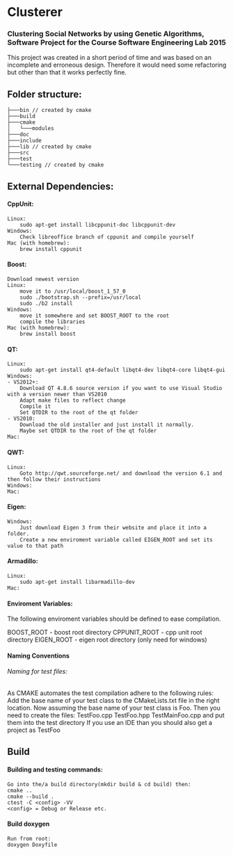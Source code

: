 # Clusterer

### Clustering Social Networks by using Genetic Algorithms, Software Project for the Course Software Engineering Lab 2015

This project was created in a short period of time and was based on an incomplete and erroneous design. Therefore it would need some refactoring but other than that it works perfectly fine.

## Folder structure:

```
├───bin // created by cmake
├───build
├───cmake
│   └───modules
├───doc
├───include
├───lib // created by cmake
├───src
├───test
└───testing // created by cmake
```
## External Dependencies:

#### CppUnit:
	Linux: 
		sudo apt-get install libcppunit-doc libcppunit-dev
	Windows:
		Check libreoffice branch of cppunit and compile yourself
	Mac (with homebrew):
		brew install cppunit
#### Boost:
	Download newest version 
	Linux:
		move it to /usr/local/boost_1_57_0
		sudo ./bootstrap.sh --prefix=/usr/local
		sudo ./b2 install 
	Windows:
		move it somewhere and set BOOST_ROOT to the root
		compile the libraries
	Mac (with homebrew):
		brew install boost
#### QT:
	Linux:
		sudo apt-get install qt4-default libqt4-dev libqt4-core libqt4-gui
	Windows:
	- VS2012+:
		Download QT 4.8.6 source version if you want to use Visual Studio with a version newer than VS2010
		Adapt make files to reflect change
		Compile it
		Set QTDIR to the root of the qt folder
	- VS2010:
		Download the old installer and just install it normally.
		Maybe set QTDIR to the root of the qt folder
	Mac:
#### QWT:
	Linux:
		Goto http://qwt.sourceforge.net/ and download the version 6.1 and then follow their instructions
	Windows:
	Mac:
#### Eigen:
	Windows:
		Just download Eigen 3 from their website and place it into a folder.
		Create a new enviroment variable called EIGEN_ROOT and set its value to that path
#### Armadillo:
	Linux:
		sudo apt-get install libarmadillo-dev
	Mac:

#### Enviroment Variables:
The following enviroment variables should be defined to ease compilation.

BOOST_ROOT - boost root directory
CPPUNIT_ROOT - cpp unit root directory
EIGEN_ROOT - eigen root directory (only need for windows)

#### Naming Conventions
###### Naming for test files:
As CMAKE automates the test compilation adhere to the following rules:
Add the base name of your test class to the CMakeLists.txt file in the right location.
Now assuming the base name of your test class is Foo.
Then you need to create the files: TestFoo.cpp TestFoo.hpp TestMainFoo.cpp and put them into the test directory
If you use an IDE than you should also get a project as TestFoo

## Build

#### Building and testing commands:
```
Go into the/a build directory(mkdir build & cd build) then:
cmake ..
cmake --build .
ctest -C <config> -VV 
<config> = Debug or Release etc.
```
#### Build doxygen
```
Run from root:
doxygen Doxyfile
```